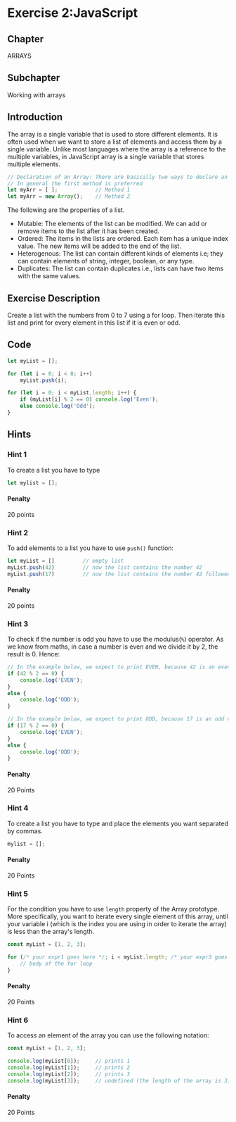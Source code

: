 # Exercise 2:JavaScript

## Chapter
ARRAYS
## Subchapter
Working with arrays

## Introduction
The array is a single variable that is used to store different elements. It is often used when we want to store a list of elements and access them by a single variable. Unlike most languages where the array is a reference to the multiple variables, in JavaScript array is a single variable that stores multiple elements.

```js
// Declaration of an Array: There are basically two ways to declare an array.
// In general the first method is preferred
let myArr = [ ];            // Method 1
let myArr = new Array();    // Method 2
```

The following are the properties of a list.

- Mutable: The elements of the list can be modified. We can add or remove items to the list after it has been created.
- Ordered: The items in the lists are ordered. Each item has a unique index value. The new items will be added to the end of the list.
- Heterogenous: The list can contain different kinds of elements i.e; they can contain elements of string, integer, boolean, or any type.
- Duplicates: The list can contain duplicates i.e., lists can have two items with the same values.

## Exercise Description
Create a list with the numbers from 0 to 7 using a for loop. Then iterate this list and print for every element in this list if it is even or odd.

## Code
```js
let myList = [];

for (let i = 0; i < 8; i++)
    myList.push(i);

for (let i = 0; i < myList.length; i++) {
    if (myList[i] % 2 == 0) console.log('Even');
    else console.log('Odd');
}
```

## Hints

### Hint 1
To create a list you have to type
```js
let mylist = [];
```
#### Penalty
20 points

### Hint 2
To add elements to a list you have to use `push()` function:

```js
let myList = []         // empty list
myList.push(42)         // now the list contains the number 42
myList.push(17)         // now the list contains the number 42 followed by 17 -> [42, 17]
```
#### Penalty
20 points

### Hint 3
To check if the number is odd you have to use the modulus(`%`) operator. As we know from maths, in case a number is even and we divide it by 2, the result is 0. Hence:
```js
// In the example below, we expect to print EVEN, because 42 is an even number and when divided by 2 the result is 0
if (42 % 2 == 0) {
    console.log('EVEN');
}
else {
    console.log('ODD');
}

// In the example below, we expect to print ODD, because 17 is an odd number and when divided by 2 the result is 0
if (17 % 2 == 0) {
    console.log('EVEN');
}
else {
    console.log('ODD');
}
```

#### Penalty
20 Points

### Hint 4
To create a list you have to type and place the elements you want separated by commas.

```js
mylist = [];
```

#### Penalty
20 Points

### Hint 5
For the condition you have to use `length` property of the Array prototype. More specifically, you want to iterate every single element of this array, until your variable i (which is the index you are using in order to iterate the array) is less than the array's length.

```js
const myList = [1, 2, 3];

for (/* your expr1 goes here */; i < myList.length; /* your expr3 goes here */) {
    // body of the for loop
}
```

#### Penalty
20 Points

### Hint 6
To access an element of the array you can use the following notation:

```js
const myList = [1, 2, 3];

console.log(myList[0]);     // prints 1
console.log(myList[1]);     // prints 2
console.log(myList[2]);     // prints 3
console.log(myList[3]);     // undefined (the length of the array is 3, so you can access the elements of position 0 to 2)
```

#### Penalty
20 Points
